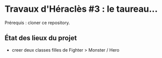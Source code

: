 # Travaux d'Héraclès #3 : le taureau...
 
Prérequis : cloner ce repository.
 
## État des lieux du projet
 
- creer deux classes filles de Fighter > Monster / Hero

